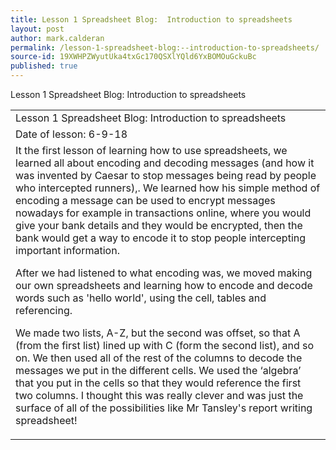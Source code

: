 ```yaml
---
title: Lesson 1 Spreadsheet Blog:  Introduction to spreadsheets
layout: post
author: mark.calderan
permalink: /lesson-1-spreadsheet-blog:--introduction-to-spreadsheets/
source-id: 19XWHPZWyutUka4txGc170QSXlYQld6YxBOMOuGckuBc
published: true
---
```

Lesson 1 Spreadsheet Blog:  Introduction to spreadsheets

<table>
  <tr>
    <td>Lesson 1 Spreadsheet Blog:  Introduction to spreadsheets  </td>
  </tr>
  <tr>
    <td>Date of lesson:   6-9-18</td>
  </tr>
  <tr>
    <td>It the first lesson of learning how to use spreadsheets, we learned all about encoding and decoding messages (and how it was invented by Caesar to stop messages being read by people who intercepted runners),. We learned how his simple method of encoding a message can be used to encrypt messages nowadays for example in transactions online, where you would give your bank details and they would be encrypted, then the bank would get a way to encode it to stop people intercepting important information. 

After we had listened to what encoding was, we moved making our own spreadsheets and learning how to encode and decode words such as 'hello world', using the cell, tables and referencing. 

We made two lists, A-Z, but the second was offset, so that A (from the first list) lined up with C (form the second list), and so on. We then used all of the rest of the columns to decode the messages we put in the different cells. We used the ‘algebra’ that you put in the cells so that they would reference the first two columns. I thought this was really clever and was just the surface of all of the possibilities like Mr Tansley's report writing spreadsheet! </td>
  </tr>
</table>



